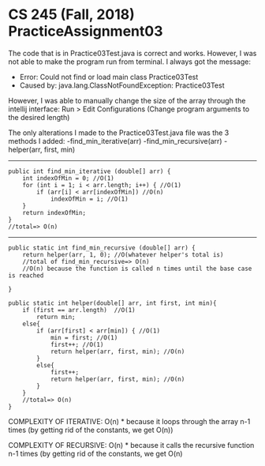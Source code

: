 # CS 245 (Fall, 2018) PracticeAssignment03

The code that is in Practice03Test.java is correct and works. However, I was not able to make the program run from terminal.
I always got the message:

* Error: Could not find or load main class Practice03Test
* Caused by: java.lang.ClassNotFoundException: Practice03Test

However, I was able to manually change the size of the array through the intellij interface: Run > Edit Configurations
(Change program arguments to the desired length)

The only alterations I made to the Practice03Test.java file was the 3 methods I added:
    -find_min_iterative(arr)
    -find_min_recursive(arr)
    -helper(arr, first, min)

---------
    public int find_min_iterative (double[] arr) {
        int indexOfMin = 0; //O(1)
        for (int i = 1; i < arr.length; i++) { //O(1)
            if (arr[i] < arr[indexOfMin]) //O(n)
                indexOfMin = i; //O(1)
        }
        return indexOfMin;
    }
    //total=> O(n)

---------

    public static int find_min_recursive (double[] arr) {
        return helper(arr, 1, 0); //O(whatever helper's total is)
        //total of find_min_recursive=> O(n)
        //O(n) because the function is called n times until the base case is reached

    }

    public static int helper(double[] arr, int first, int min){
        if (first == arr.length)  //O(1)
            return min;
        else{
            if (arr[first] < arr[min]) { //O(1)
                min = first; //O(1)
                first++; //O(1)
                return helper(arr, first, min); //O(n)
            }
            else{
                first++;
                return helper(arr, first, min); //O(n)
            }
        }
        //total=> O(n)
    }

COMPLEXITY OF ITERATIVE: O(n)
    * because it loops through the array n-1 times (by getting rid of the constants, we get O(n))

COMPLEXITY OF RECURSIVE: O(n)
    * because it calls the recursive function n-1 times (by getting rid of the constants, we get O(n)